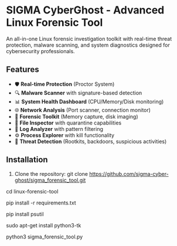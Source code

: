 # SIGMA CyberGhost - Advanced Linux Forensic Tool

An all-in-one Linux forensic investigation toolkit with real-time threat protection, malware scanning, and system diagnostics designed for cybersecurity professionals.

## Features

- 🛡️ **Real-time Protection** (Proctor System)
- 🔍 **Malware Scanner** with signature-based detection
- 📊 **System Health Dashboard** (CPU/Memory/Disk monitoring)
- 🌐 **Network Analysis** (Port scanner, connection monitor)
- 🔬 **Forensic Toolkit** (Memory capture, disk imaging)
- 📁 **File Inspector** with quarantine capabilities
- 📜 **Log Analyzer** with pattern filtering
- ⚙️ **Process Explorer** with kill functionality
- 🚨 **Threat Detection** (Rootkits, backdoors, suspicious activities)

## Installation

1. Clone the repository: git clone https://github.com/sigma-cyber-ghost/sigma_forensic_tool.git

cd linux-forensic-tool

pip install -r requirements.txt

pip install psutil

sudo apt-get install python3-tk

python3 sigma_forensic_tool.py


